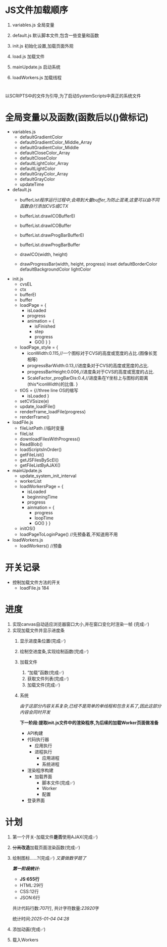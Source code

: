 # JS文件加载顺序
1. variables.js 全局变量
2. default.js 默认脚本文件,包含一些变量和函数
3. init.js 初始化设置,加载页面外观
4. load.js 加载文件

5. mainUpdate.js 启动系统
6. loadWorkers.js 加载线程
# 
以SCRIPTS中的文件为引导,为了启动SystemScripts中真正的系统文件

# 全局变量以及函数(函数后以()做标记)
- variables.js
    - defaultGradientColor
    - defaultGradientColor_Middle_Array
    - defaultGradientColor_Middle
    - defaultCloseColor_Array
    - defaultCloseColor
    - defaultLightColor_Array
    - defaultLightColor
    - defaultGrayColor_Array
    - defaultGrayColor
    - updateTime
- default.js
    - bufferList*程序运行过程中,会用到大量buffer,为防止混淆,这里可以由不同函数自行添加CVS或CTX*
    - bufferList.drawICOBufferEl
    - bufferList.drawICOBuffer
    - bufferList.drawProgBarBufferEl
    - bufferList.drawProgBarBuffer

    - drawICO(width, height)
    - drawProgressBar(width, height, progress)
        inset
        defaultBorderColor
        defaultBackgroundColor
        lightColor
- init.js
    - cvsEL
    - ctx
    - bufferEl
    - buffer
    - loadPage = {
        - isLoaded
        - progress
        - animation = {
            - isFinished
            - step
            - progress
            - GO()
        }
    }
    - loadPage_style = {
        - iconWidth:0.115,//一个图标对于CVS的高度或宽度的占比.(图像长宽相等)
        - progressBarWidth:0.13,//进度条对于CVS的高度或宽度的占比.
        - progressBarHeight:0.006,//进度条对于CVS的高度或宽度的占比.
        - ScaleFactor_progBarDis:0.4,//进度条在Y坐标上与图标的距离(this*iconWidth)的比值.
    }
    - tlOS = {//three line OS的缩写
        - isLoaded
    }
    - setCVSsize(e)
    - update_loadFile()
    - renderFrame_loadFile(progress)
    - renderFrame()
- loadFile.js
    - fileListPath //临时变量
    - fileList
    - downloadFilesWithProgress()
    - ReadBlob()
    - loadScriptsInOrder()
    - getFileList()
    - getJSFilesByScEl()
    - getFileListByAJAX()
- mainUpdate.js
    - update_system_init_interval
    - workerList
    - loadWorkersPage = {
        - isLoaded
        - beginningTime
        - progress
        - ainmation = {
            - progress
            - loopTime
            - GO()
        }
    }
    - initOS()
    - loadPageToLoginPage() //先预备着,不知道用不用
- loadWorkers.js
    - loadWorkers() //预备
# 开关记录
- 控制加载文件方法的开关
    - loadFile.js 184
# 进度
1. 实现canvas自动适应浏览器窗口大小,并在窗口变化时渲染一帧 (完成✅)
2. 实现加载文件并显示进度条
    1. 显示进度条位置(完成✅)
    2. 绘制空进度条,实现绘制函数(完成✅)
    3. 加载文件
        1. “加载”函数(完成✅)
        2. 获取文件列表(完成✅)
        3. 加载文件(完成✅)
    4. 系统

        *由于这部分内容关系复杂,已经不是简单的单线程和包含关系了,因此这部分内容会同时开发*

        **下一阶段:提取init.js文件中的渲染程序,为后续的加载Worker页面做准备**

        - API构建
        - 代码执行器
            - 应用执行
            - 进程执行
                - 应用进程
                - 系统进程
        - 渲染程序构建
            - 加载界面
                - 脚本文件(完成✅)
                - Worker
                - 配置
        - 登录界面
# 计划
1. 第一个开关-加载文件**是否**使用AJAX(完成✅)
2. ~~分离~~**改造**加载页面渲染函数(完成✅)
3. 绘制图标……?(完成✅)
    *又要做数学题了*

    ***第一阶段统计:***
    - **JS:655行**
    - HTML:29行
    - CSS:12行
    - JSON:6行

    共计代码行数:*707*行,
    共计字符数量:*23920*字

    统计时间:*2025-01-04 04:28*
4. 添加动画(完成✅)
5. 载入Workers